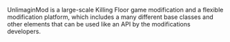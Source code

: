 UnlimaginMod is a large-scale Killing Floor game modification and a flexible modification platform, 
which includes a many different base classes and other elements that can be used like an API by the modifications developers.
